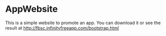 # AppWebsite
This is a simple website to promote an app.
You can download it or see the result at http://fbsc.infinityfreeapp.com/bootstrap.html
